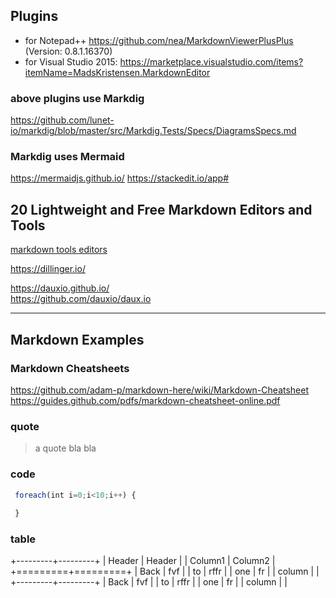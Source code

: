 ## Plugins 
* for Notepad++ https://github.com/nea/MarkdownViewerPlusPlus (Version: 0.8.1.16370)
* for Visual Studio 2015: https://marketplace.visualstudio.com/items?itemName=MadsKristensen.MarkdownEditor

### above plugins use Markdig
  https://github.com/lunet-io/markdig/blob/master/src/Markdig.Tests/Specs/DiagramsSpecs.md

### Markdig uses Mermaid 
https://mermaidjs.github.io/
https://stackedit.io/app#


## 20 Lightweight and Free Markdown Editors and Tools
[markdown tools editors](https://speckyboy.com/markdown-tools-editors/)

https://dillinger.io/  

https://dauxio.github.io/  
https://github.com/dauxio/daux.io


---

## Markdown Examples
### Markdown Cheatsheets

https://github.com/adam-p/markdown-here/wiki/Markdown-Cheatsheet   
https://guides.github.com/pdfs/markdown-cheatsheet-online.pdf

### quote
> a quote bla
> bla

### code
```js
 foreach(int i=0;i<10;i++) {
 
 }
```

### table
+---------+---------+
| Header  | Header  |
| Column1 | Column2 |
+=========+=========+
| Back    |   fvf   |
| to      |   rffr  |
| one     |    fr   |
| column  |         | 
+---------+---------+
| Back    |   fvf   |
| to      |   rffr  |
| one     |    fr   |
| column  |         | 

